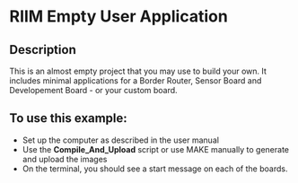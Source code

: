 <!-- pandoc -V geometry:margin=1cm -V fontsize=12pt -V fontfamily=utopia README.md -o README.pdf -->

# RIIM Empty User Application

## Description
This is an almost empty project that you may use to build your own. It includes minimal
applications for a Border Router, Sensor Board and Developement Board - or your custom board.

## To use this example:
- Set up the computer as described in the user manual
- Use the **Compile_And_Upload** script or use MAKE manually to generate and upload the images
- On the terminal, you should see a start message on each of the boards.